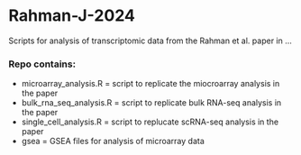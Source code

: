 # Rahman-J-2024
Scripts for analysis of transcriptomic data from the Rahman et al. paper in ...

### Repo contains:
- microarray_analysis.R = script to replicate the miocroarray analysis in the paper
- bulk_rna_seq_analysis.R = script to replicate bulk RNA-seq analysis in the paper
- single_cell_analysis.R = script to replucate scRNA-seq analysis in the paper
- gsea = GSEA files for analysis of microarray data
